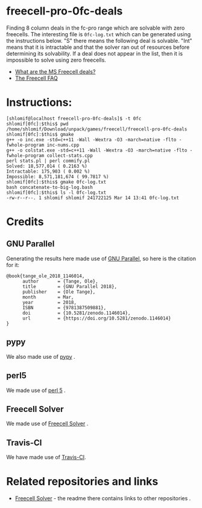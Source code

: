 # freecell-pro-0fc-deals

Finding 8 column deals in the fc-pro range which are solvable with zero
freecells. The interesting file is `0fc-log.txt` which can be generated using
the instructions below. "S" there means the following deal is solvable. "Int"
means that it is intractable and that the solver ran out of resources before
determining its solvability. If a deal does not appear in the list,
then it is impossible to solve using zero freecells.

* [What are the MS Freecell deals?](http://fc-solve.shlomifish.org/faq.html#what_are_ms_deals)
* [The Freecell FAQ](http://www.solitairelaboratory.com/fcfaq.html)

# Instructions:

```
[shlomif@localhost freecell-pro-0fc-deals]$ -t 0fc
shlomif[0fc]:$this$ pwd
/home/shlomif/Download/unpack/games/freecell/freecell-pro-0fc-deals
shlomif[0fc]:$this$ gmake
g++ -o inc.exe -std=c++11 -Wall -Wextra -O3 -march=native -flto -fwhole-program inc-nums.cpp
g++ -o colstat.exe -std=c++11 -Wall -Wextra -O3 -march=native -flto -fwhole-program collect-stats.cpp
perl stats.pl | perl commify.pl
Solved: 18,577,014 ( 0.2163 %)
Intractable: 175,903 ( 0.002 %)
Impossible: 8,571,181,674 ( 99.7817 %)
shlomif[0fc]:$this$ gmake 0fc-log.txt
bash concatenate-to-big-log.bash
shlomif[0fc]:$this$ ls -l 0fc-log.txt
-rw-r--r--. 1 shlomif shlomif 241722125 Mar 14 13:41 0fc-log.txt
```

# Credits

## GNU Parallel

Generating the results here made use of
[GNU Parallel](https://www.gnu.org/software/parallel/), so here is the citation
for it:

```
@book{tange_ole_2018_1146014,
      author       = {Tange, Ole},
      title        = {GNU Parallel 2018},
      publisher    = {Ole Tange},
      month        = Mar,
      year         = 2018,
      ISBN         = {9781387509881},
      doi          = {10.5281/zenodo.1146014},
      url          = {https://doi.org/10.5281/zenodo.1146014}
}
```

## pypy

We also made use of [pypy](http://pypy.org/) .

## perl5

We made use of [perl 5](https://dev.perl.org/perl5/) .

## Freecell Solver

We made use of [Freecell Solver](http://fc-solve.shlomifish.org/) .

## Travis-CI

We have made use of [Travis-CI](https://travis-ci.org/).

# Related repositories and links

* [Freecell Solver](https://github.com/shlomif/fc-solve) - the readme there contains links to other repositories .
